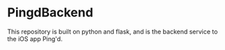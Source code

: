 # PingdBackend
This repository is built on python and flask, and is the backend service to the iOS app Ping'd. 
